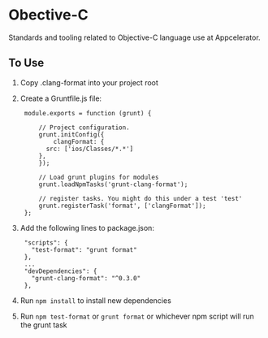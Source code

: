 # Obective-C

Standards and tooling related to Objective-C language use at Appcelerator.

## To Use

1. Copy .clang-format into your project root
2. Create a Gruntfile.js file:
  
    	module.exports = function (grunt) {
    	
        	// Project configuration.
        	grunt.initConfig({
        		clangFormat: {
              src: ['ios/Classes/*.*']
            },
        	});
        
        	// Load grunt plugins for modules
        	grunt.loadNpmTasks('grunt-clang-format');

        	// register tasks. You might do this under a test 'test'
        	grunt.registerTask('format', ['clangFormat']);
        };
3. Add the following lines to package.json:

        "scripts": {
          "test-format": "grunt format"
        },
      	...
        "devDependencies": {
          "grunt-clang-format": "^0.3.0"
        },
4. Run `npm install` to install new dependencies
5. Run `npm test-format` or `grunt format` or whichever npm script will run the grunt task
